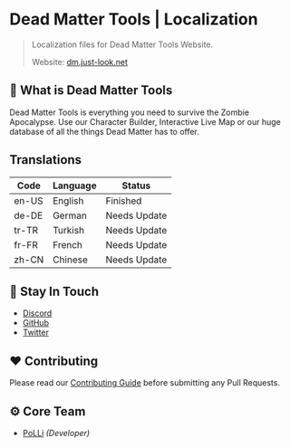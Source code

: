 # Dead Matter Tools | Localization

> Localization files for Dead Matter Tools Website.
>
> Website: [dm.just-look.net](https://dm.just-look.net)

## 📌 What is Dead Matter Tools

Dead Matter Tools is everything you need to survive the Zombie Apocalypse. Use our Character Builder, Interactive Live Map or
our huge database of all the things Dead Matter has to offer.

## Translations

| Code  | Language | Status       |
| ----- | -------- | ------------ |
| en-US | English  | Finished     |
| de-DE | German   | Needs Update |
| tr-TR | Turkish  | Needs Update |
| fr-FR | French   | Needs Update |
| zh-CN | Chinese  | Needs Update |

## 🤔 Stay In Touch

-   [Discord](http://discord.just-look.net)
-   [GitHub](https://github.com/poLLi)
-   [Twitter](https://twitter.com/JL_PoLLi)

## ❤️ Contributing

Please read our [Contributing Guide](./CONTRIBUTING.md) before submitting any Pull Requests.

## ⚙️ Core Team

-   [PoLLi](https://github.com/poLLi) _(Developer)_
